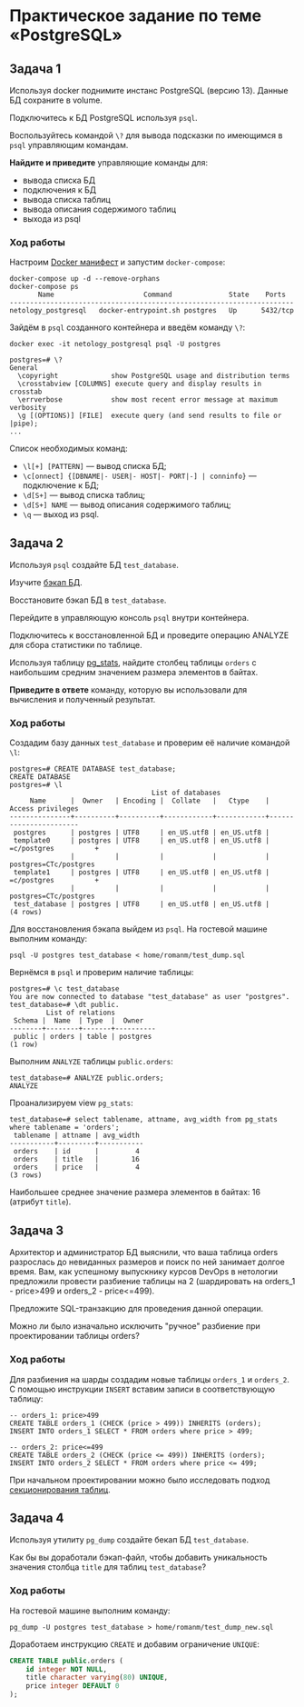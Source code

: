 # Практическое задание по теме «PostgreSQL»

## Задача 1

Используя docker поднимите инстанс PostgreSQL (версию 13). Данные БД сохраните в volume.

Подключитесь к БД PostgreSQL используя `psql`.

Воспользуйтесь командой `\?` для вывода подсказки по имеющимся в `psql` управляющим командам.

**Найдите и приведите** управляющие команды для:
- вывода списка БД
- подключения к БД
- вывода списка таблиц
- вывода описания содержимого таблиц
- выхода из psql

### Ход работы

Настроим [Docker манифест](docker/docker-compose.yaml) и запустим `docker-compose`:

```shell
docker-compose up -d --remove-orphans
docker-compose ps
       Name                      Command              State    Ports
----------------------------------------------------------------------
netology_postgresql   docker-entrypoint.sh postgres   Up      5432/tcp
```

Зайдём в `psql` созданного контейнера и введём команду `\?`:

```shell
docker exec -it netology_postgresql psql -U postgres

postgres=# \?
General
  \copyright             show PostgreSQL usage and distribution terms
  \crosstabview [COLUMNS] execute query and display results in crosstab
  \errverbose            show most recent error message at maximum verbosity
  \g [(OPTIONS)] [FILE]  execute query (and send results to file or |pipe);
...
```

Список необходимых команд:

* `\l[+] [PATTERN]` — вывод списка БД;
* `\c[onnect] {[DBNAME|- USER|- HOST|- PORT|-] | conninfo}` — подключение к БД;
* `\d[S+]` — вывод списка таблиц;
* `\d[S+] NAME` — вывод описания содержимого таблиц;
* `\q` — выход из psql.

## Задача 2

Используя `psql` создайте БД `test_database`.

Изучите [бэкап БД](https://github.com/netology-code/virt-homeworks/tree/master/06-db-04-postgresql/test_data).

Восстановите бэкап БД в `test_database`.

Перейдите в управляющую консоль `psql` внутри контейнера.

Подключитесь к восстановленной БД и проведите операцию ANALYZE для сбора статистики по таблице.

Используя таблицу [pg_stats](https://postgrespro.ru/docs/postgresql/12/view-pg-stats), найдите столбец таблицы `orders` 
с наибольшим средним значением размера элементов в байтах.

**Приведите в ответе** команду, которую вы использовали для вычисления и полученный результат.

### Ход работы

Создадим базу данных `test_database` и проверим её наличие командой `\l`: 

```shell
postgres=# CREATE DATABASE test_database;
CREATE DATABASE
postgres=# \l
                                   List of databases
     Name      |  Owner   | Encoding |  Collate   |   Ctype    |   Access privileges
---------------+----------+----------+------------+------------+-----------------------
 postgres      | postgres | UTF8     | en_US.utf8 | en_US.utf8 |
 template0     | postgres | UTF8     | en_US.utf8 | en_US.utf8 | =c/postgres          +
               |          |          |            |            | postgres=CTc/postgres
 template1     | postgres | UTF8     | en_US.utf8 | en_US.utf8 | =c/postgres          +
               |          |          |            |            | postgres=CTc/postgres
 test_database | postgres | UTF8     | en_US.utf8 | en_US.utf8 |
(4 rows)
```

Для восстановления бэкапа выйдем из `psql`. На гостевой машине выполним команду: 

```shell
psql -U postgres test_database < home/romanm/test_dump.sql
```

Вернёмся в `psql` и проверим наличие таблицы:

```postgresql
postgres=# \c test_database
You are now connected to database "test_database" as user "postgres".
test_database=# \dt public.
         List of relations
 Schema |  Name  | Type  |  Owner
--------+--------+-------+----------
 public | orders | table | postgres
(1 row)
```

Выполним `ANALYZE` таблицы `public.orders`: 

```postgresql
test_database=# ANALYZE public.orders;
ANALYZE
```

Проанализируем view `pg_stats`:

```postgresql
test_database=# select tablename, attname, avg_width from pg_stats where tablename = 'orders';
 tablename | attname | avg_width
-----------+---------+-----------
 orders    | id      |         4
 orders    | title   |        16
 orders    | price   |         4
(3 rows)
```

Наибольшее среднее значение размера элементов в байтах: 16 (атрибут `title`).

## Задача 3

Архитектор и администратор БД выяснили, что ваша таблица orders разрослась до невиданных размеров и
поиск по ней занимает долгое время. Вам, как успешному выпускнику курсов DevOps в нетологии предложили
провести разбиение таблицы на 2 (шардировать на orders_1 - price>499 и orders_2 - price<=499).

Предложите SQL-транзакцию для проведения данной операции.

Можно ли было изначально исключить "ручное" разбиение при проектировании таблицы orders?

### Ход работы

Для разбиения на шарды создадим новые таблицы `orders_1` и `orders_2`. С помощью инструкции `INSERT` вставим записи в соответствующую таблицу:

```postgresql
-- orders_1: price>499
CREATE TABLE orders_1 (CHECK (price > 499)) INHERITS (orders);
INSERT INTO orders_1 SELECT * FROM orders where price > 499;

-- orders_2: price<=499
CREATE TABLE orders_2 (CHECK (price <= 499)) INHERITS (orders);
INSERT INTO orders_2 SELECT * FROM orders where price <= 499;
```

При начальном проектировании можно было исследовать подход [секционирования таблиц](https://postgrespro.ru/docs/postgresql/10/ddl-partitioning#DDL-PARTITIONING-DECLARATIVE-BEST-PRACTICES). 

## Задача 4

Используя утилиту `pg_dump` создайте бекап БД `test_database`.

Как бы вы доработали бэкап-файл, чтобы добавить уникальность значения столбца `title` для таблиц `test_database`?

### Ход работы

На гостевой машине выполним команду: 

```shell
pg_dump -U postgres test_database > home/romanm/test_dump_new.sql
```

Доработаем инструкцию `CREATE` и добавим ограничение `UNIQUE`:

```sql
CREATE TABLE public.orders (
    id integer NOT NULL,
    title character varying(80) UNIQUE,
    price integer DEFAULT 0
);
```
